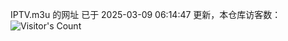 IPTV.m3u 的网址 已于 2025-03-09 06:14:47 更新，本仓库访客数：![Visitor's Count](https://profile-counter.glitch.me/hero1898_tv/count.svg)
